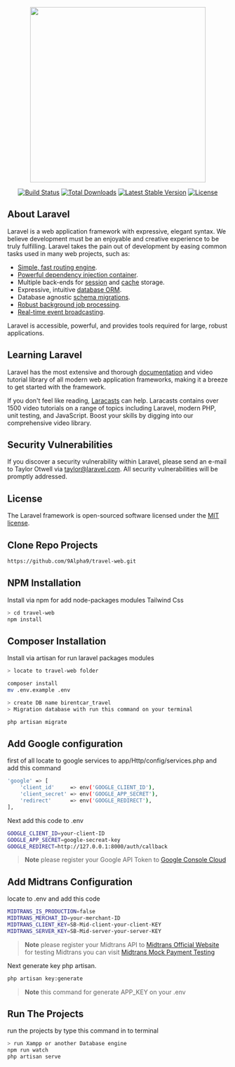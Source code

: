 <p align="center"><a href="https://laravel.com" target="_blank"><img src="https://raw.githubusercontent.com/laravel/art/master/logo-lockup/5%20SVG/2%20CMYK/1%20Full%20Color/laravel-logolockup-cmyk-red.svg" width="400"></a></p>

<p align="center">
<a href="https://travis-ci.org/laravel/framework"><img src="https://travis-ci.org/laravel/framework.svg" alt="Build Status"></a>
<a href="https://packagist.org/packages/laravel/framework"><img src="https://img.shields.io/packagist/dt/laravel/framework" alt="Total Downloads"></a>
<a href="https://packagist.org/packages/laravel/framework"><img src="https://img.shields.io/packagist/v/laravel/framework" alt="Latest Stable Version"></a>
<a href="https://packagist.org/packages/laravel/framework"><img src="https://img.shields.io/packagist/l/laravel/framework" alt="License"></a>
</p>

## About Laravel

Laravel is a web application framework with expressive, elegant syntax. We believe development must be an enjoyable and creative experience to be truly fulfilling. Laravel takes the pain out of development by easing common tasks used in many web projects, such as:

- [Simple, fast routing engine](https://laravel.com/docs/routing).
- [Powerful dependency injection container](https://laravel.com/docs/container).
- Multiple back-ends for [session](https://laravel.com/docs/session) and [cache](https://laravel.com/docs/cache) storage.
- Expressive, intuitive [database ORM](https://laravel.com/docs/eloquent).
- Database agnostic [schema migrations](https://laravel.com/docs/migrations).
- [Robust background job processing](https://laravel.com/docs/queues).
- [Real-time event broadcasting](https://laravel.com/docs/broadcasting).

Laravel is accessible, powerful, and provides tools required for large, robust applications.

## Learning Laravel

Laravel has the most extensive and thorough [documentation](https://laravel.com/docs) and video tutorial library of all modern web application frameworks, making it a breeze to get started with the framework.

If you don't feel like reading, [Laracasts](https://laracasts.com) can help. Laracasts contains over 1500 video tutorials on a range of topics including Laravel, modern PHP, unit testing, and JavaScript. Boost your skills by digging into our comprehensive video library.

## Security Vulnerabilities

If you discover a security vulnerability within Laravel, please send an e-mail to Taylor Otwell via [taylor@laravel.com](mailto:taylor@laravel.com). All security vulnerabilities will be promptly addressed.

## License

The Laravel framework is open-sourced software licensed under the [MIT license](https://opensource.org/licenses/MIT).

## Clone Repo Projects

```bash
https://github.com/9Alpha9/travel-web.git
```

## NPM Installation
Install via npm for add node-packages modules Tailwind Css 

```bash
> cd travel-web
npm install
```
## Composer Installation
Install via artisan for run laravel packages modules 

```bash
> locate to travel-web folder

composer install
mv .env.example .env

> create DB name birentcar_travel
> Migration database with run this command on your terminal

php artisan migrate
```

## Add Google configuration
first of all locate to google services to app/Http/config/services.php and add this command 
```bash
'google' => [
    'client_id'     => env('GOOGLE_CLIENT_ID'),
    'client_secret' => env('GOOGLE_APP_SECRET'),
    'redirect'      => env('GOOGLE_REDIRECT'),
],
```
Next add this code to .env 

```bash
GOOGLE_CLIENT_ID=your-client-ID
GOOGLE_APP_SECRET=google-secreat-key
GOOGLE_REDIRECT=http://127.0.0.1:8000/auth/callback
```
> **Note**
> please register your Google API Token to [Google Console Cloud](https://console.cloud.google.com/)


## Add Midtrans Configuration
locate to .env and add this code
```bash
MIDTRANS_IS_PRODUCTION=false
MIDTRANS_MERCHAT_ID=your-merchant-ID
MIDTRANS_CLIENT_KEY=SB-Mid-client-your-client-KEY
MIDTRANS_SERVER_KEY=SB-Mid-server-your-server-KEY
```
> **Note**
> please register your Midtrans API to [Midtrans Official Website](https://midtrans.com/id)
> for testing Midtrans you can visit [Midtrans Mock Payment Testing](https://simulator.sandbox.midtrans.com/bca/klikbca/index)

Next generate key php artisan.

```bash
php artisan key:generate
```
> **Note**
> this command for generate APP_KEY on your .env


## Run The Projects
run the projects by type this command in to terminal
```bash
> run Xampp or another Database engine
npm run watch
php artisan serve
```


